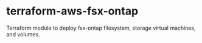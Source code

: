 # terraform-aws-fsx-ontap
Terraform module to deploy fsx-ontap filesystem, storage virtual machines, and volumes.
